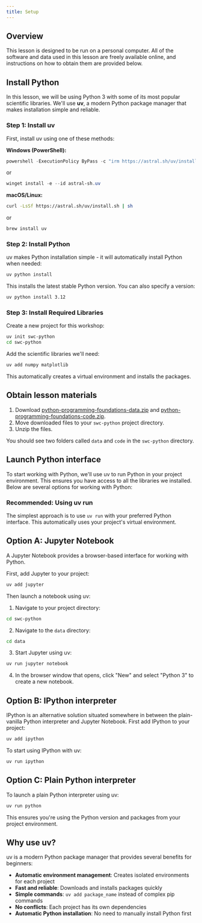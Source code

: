 ```yaml
---
title: Setup
---
```


## Overview

This lesson is designed to be run on a personal computer.
All of the software and data used in this lesson are freely available online,
and instructions on how to obtain them are provided below.

## Install Python

In this lesson, we will be using Python 3 with some of its most popular scientific libraries. We'll use **uv**, a modern Python package manager that makes installation simple and reliable.

### Step 1: Install uv

First, install uv using one of these methods:

**Windows (PowerShell):**

```powershell
powershell -ExecutionPolicy ByPass -c "irm https://astral.sh/uv/install.ps1 | iex"
```

or

```powershell
winget install -e --id astral-sh.uv
```

**macOS/Linux:**

```bash
curl -LsSf https://astral.sh/uv/install.sh | sh
```

or

```bash
brew install uv
```

### Step 2: Install Python

uv makes Python installation simple - it will automatically install Python when needed:

```bash
uv python install
```

This installs the latest stable Python version. You can also specify a version:

```bash
uv python install 3.12
```

### Step 3: Install Required Libraries

Create a new project for this workshop:

```bash
uv init swc-python
cd swc-python
```

Add the scientific libraries we'll need:

```bash
uv add numpy matplotlib
```

This automatically creates a virtual environment and installs the packages.

## Obtain lesson materials

1. Download [python-programming-foundations-data.zip][zipfile1]
  and [python-programming-foundations-code.zip][zipfile2].
2. Move downloaded files to your `swc-python` project directory.
3. Unzip the files.

You should see two folders called `data` and `code` in the `swc-python` directory.

## Launch Python interface

To start working with Python, we'll use uv to run Python in your project environment. This ensures you have access to all the libraries we installed. Below are several options for working with Python:

### Recommended: Using uv run

The simplest approach is to use `uv run` with your preferred Python interface. This automatically uses your project's virtual environment.

## Option A: Jupyter Notebook

A Jupyter Notebook provides a browser-based interface for working with Python.

First, add Jupyter to your project:

```bash
uv add jupyter
```

Then launch a notebook using uv:

1. Navigate to your project directory:

```bash
cd swc-python
```

2. Navigate to the `data` directory:

```bash
cd data
```

3. Start Jupyter using uv:

```bash
uv run jupyter notebook
```

4. In the browser window that opens, click "New" and select "Python 3" to create a new notebook.

## Option B: IPython interpreter

IPython is an alternative solution situated somewhere in between the plain-vanilla Python
interpreter and Jupyter Notebook. First add IPython to your project:

```bash
uv add ipython
```

To start using IPython with uv:

```bash
uv run ipython
```

## Option C: Plain Python interpreter

To launch a plain Python interpreter using uv:

```bash
uv run python
```

This ensures you're using the Python version and packages from your project environment.

## Why use uv?

uv is a modern Python package manager that provides several benefits for beginners:

- **Automatic environment management**: Creates isolated environments for each project
- **Fast and reliable**: Downloads and installs packages quickly
- **Simple commands**: `uv add package_name` instead of complex pip commands
- **No conflicts**: Each project has its own dependencies
- **Automatic Python installation**: No need to manually install Python first

[zipfile1]: data/python-programming-foundations-data.zip
[zipfile2]: ../episodes/files/code/python-programming-foundations-code.zip
